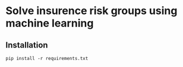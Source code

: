 # Solve insurence risk groups using machine learning

## Installation

```
pip install -r requirements.txt
```
